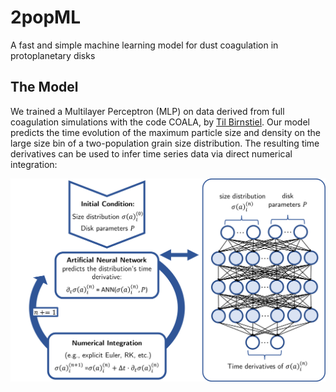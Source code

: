 # 2popML
A fast and simple machine learning model for dust coagulation in protoplanetary disks

## The Model
We trained a Multilayer Perceptron (MLP) on data derived from full coagulation simulations with the code COALA, by [Til Birnstiel](https://github.com/birnstiel). 
Our model predicts the time evolution of the maximum particle size and density on the large size bin of a two-population grain size distribution.
The resulting time derivatives can be used to infer time series data via direct numerical integration:

<img src="https://github.com/ThomasPfeil/2popML/blob/main/Graphics/Method.png" width="1600" />
